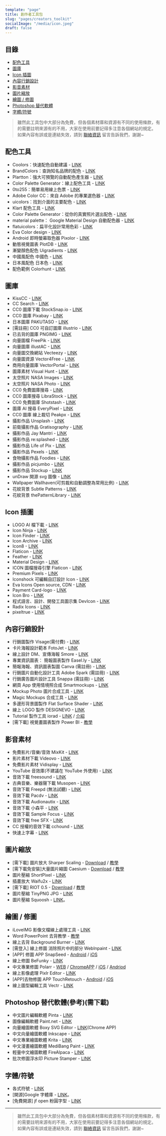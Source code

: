 ```yaml
---
template: "page"
title: 創作者工具包
slug: "pages/creators_toolkit"
socialImage: "/media/icon.jpeg"
draft: false
---
```


## 目錄

- [配色工具](#配色工具)
- [圖庫](#圖庫)
- [Icon 插圖](#icon插圖)
- [內容行銷設計](#內容行銷設計)
- [影音素材](#影音素材)
- [圖片縮放](#圖片縮放)
- [繪圖 / 修圖](#繪圖--修圖)
- [Photoshop 替代軟體](#photoshop替代軟體參考需下載)
- [字體/符號](#字體符號)

> 雖然此工具包中大部分為免費，但各個素材庫和資源有不同的使用條款，有的需要註明來源有的不用，大家在使用前要記得多注意各個網站的規定。\
> 如果內容有誤或是連結失效，請到 [聯絡資訊](/pages/contacts) 留言告訴我們，謝謝~

## 配色工具

- Coolors：快速配色自動建議 - [LINK](https://coolors.co/)
- BrandColors：查詢知名品牌的配色 - [LINK](https://brandcolors.net/)
- Plartton：強大可預覽的自動配色產生器 - [LINK](https://paletton.com/)
- Color Palette Generator：線上配色工具 - [LINK](https://palettegenerator.colorion.co/)
- 0to255：簡單易用線上色票 - [LINK](https://www.0to255.com/)
- Adobe Color CC：來自 Adobe 的專業選色器 - [LINK](https://color.adobe.com/zh/create/color-wheel/)
- uicolors：找到介面的主要配色 - [LINK](https://getuicolors.com/)
- Klart 配色工具 - [LINK](https://klart.co/colors/)
- Color Palette Generator：從你的真實照片選出配色 - [LINK](https://www.degraeve.com/color-palette/index.php)
- material palette： Google Material Design 自動配色器 - [LINK](https://www.materialpalette.com/)
- flatuicolors：扁平化設計常用色彩 - [LINK](https://flatuicolors.com/)
- Eva Color design - [LINK](https://colors.eva.design/)
- Android 即時螢幕取色器 Pixolor - [LINK](https://www.playpcesor.com/2015/10/android-pixolor.html)
- 動態視覺圖表 PlotDB - [LINK](https://plotdb.com/)
- 漸變顏色配色 Uigradients - [LINK](https://uigradients.com/#ServQuick)
- 中國風配色 中國色 - [LINK](https://zhongguose.com/)
- 日本風配色 日本色 - [LINK](https://nipponcolors.com/)
- 配色範例 Colorhunt - [LINK](https://www.colorhunt.co/)

## 圖庫

- KissCC - [LINK](https://www.kisscc0.com/)
- CC Search - [LINK](https://search.creativecommons.org/)
- CC0 圖庫下載 StockSnap.io - [LINK](https://stocksnap.io/)
- CC0 圖庫 Pixabay - [LINK](https://pixabay.com/)
- 日本圖庫 PAKUTASO - [LINK](https://www.pakutaso.com/)
- \[需註冊] CC0 可自訂圖庫 illustrio - [LINK](https://illustrio.com/)
- 已去背的圖庫 PNGIMG - [LINK](https://pngimg.com/)
- 向量圖檔 FreePik - [LINK](https://www.freepik.com/)
- 向量圖庫 illustAC - [LINK](https://en.ac-illust.com/)
- 向量圖交換網站 Vecteezy - [LINK](https://www.vecteezy.com/)
- 向量圖資源 Vector4Free - [LINK](https://vector4free.com/)
- 商用向量圖庫 VectorPortal - [LINK](https://www.vectorportal.com/)
- 圖庫素材 Visual Hunt - [LINK](https://visualhunt.com/)
- 太空照片 NASA Images - [LINK](https://nasaimages.lunaimaging.com/)
- 太空照片 NASA Photo - [LINK](https://images.nasa.gov/#/)
- CC0 免費圖庫搜尋 - [LINK](https://cc0.wfublog.com/)
- CC0 圖庫搜尋 LibraStock - [LINK](https://librestock.com/)
- CC0 免費圖庫 Shotstash - [LINK](https://shotstash.com/)
- 圖庫 AI 搜尋 EveryPixel - [LINK](https://everypixel.com/)
- CC0 圖庫 線上裁切 Peakpx - [LINK](https://www.peakpx.com/)
- 攝影作品 Unsplash - [LINK](https://unsplash.com/)
- 前衛攝影作品 Gratisography - [LINK](https://www.gratisography.com/)
- 攝影作品 Jay Mantri - [LINK](https://jaymantri.com/)
- 攝影作品 re:splashed - [LINK](https://www.resplashed.com/)
- 攝影作品 Life of Pix - [LINK](https://www.lifeofpix.com/)
- 攝影作品 Pexels - [LINK](https://www.pexels.com/)
- 食物攝影作品 Foodies - [LINK](https://foodiesfeed.com/)
- 攝影作品 picjumbo - [LINK](https://picjumbo.com/)
- 攝影作品 Stockup - [LINK](https://www.sitebuilderreport.com/stock-up)
- unDraw 開源 svg 圖像 - [LINK](https://undraw.co/illustrations)
- Wallpaper Wallhaven(可剪裁和自動調整為常用比例) - [LINK](https://alpha.wallhaven.cc/)
- 花紋背景 Subtle Patterns - [LINK](https://subtlepatterns.com/)
- 花紋背景 thePatternLibrary - [LINK](https://thepatternlibrary.com/)

## Icon 插圖

- LOGO AI 檔下載 - [LINK](https://www.logodust.com/)
- Icon Ninja - [LINK](https://www.iconninja.com/)
- Icon Finder - [LINK](https://www.iconfinder.com/)
- Icon Archive - [LINK](https://www.iconarchive.com/)
- Icon8 - [LINK](https://icons8.com/)
- Flaticon - [LINK](https://flaticons.net/)
- Feather - [LINK](https://feathericons.com/)
- Material Design - [LINK](https://design.google.com/icons/)
- ICON 圖檔搜尋引擎 Flaticon - [LINK](https://www.flaticon.com/)
- Premium Pixels - [LINK](https://www.premiumpixels.com/page/1/?s=icon)
- Iconshock 可編輯自訂設計 Icon - [LINK](https://www.iconshock.com/)
- Eva Icons Open source, CDN - [LINK](https://akveo.github.io/eva-icons/#/)
- Payment Card-logo - [LINK](https://card-logo.com/)
- Icon Bro - [LINK](https://www.iconbros.com/)
- 程式語言、設計、開發工具圖示集 DevIcon - [LINK](https://konpa.github.io/devicon/)
- Radix Icons - [LINK](https://icons.modulz.app/)
- pixeltrue - [LINK](https://www.pixeltrue.com/illustrations)

## 內容行銷設計

- 行銷圖製作 Visage(需付費) - [LINK](https://visage.co/)
- 卡片海報設計範本 FotoJet - [LINK](https://www.fotojet.com/)
- 線上設計 DM、宣傳海報 Smore - [LINK](https://www.smore.com/)
- 專業資訊圖表： 簡報圖表製作 Easel.ly - [LINK](https://easel.ly/)
- 簡報海報、資訊圖表製圖 Canva (需註冊) - [LINK](https://www.canva.com/)
- 行銷圖片自動化設計工具 Adobe Spark (需註冊) - [LINK](https://spark.adobe.com/)
- 行銷廣告圖片設計工具 Snappa (需註冊) - [LINK](https://snappa.io/)
- 網頁 App 使用情境照合成 Smartmockups - [LINK](https://smartmockups.com/)
- Mockup Photo 圖片合成工具 - [LINK](https://mockup.photos/)
- Magic Mockups 合成工具 - [LINK](https://magicmockups.com/)
- 多邊形背景圖製作 Flat Surface Shader - [LINK](https://matthew.wagerfield.com/flat-surface-shader/)
- 線上 LOGO 製作 DESIGNEVO - [LINK](https://www.designevo.com/tw/)
- Tutorial 製作工具 iorad - [LINK](https://www.iorad.com/) / [介紹](https://www.playpcesor.com/2017/12/iorad.html)
- \[需下載] 視覺畫圖表製作 Power BI - [教學](https://buzzorange.com/techorange/2017/06/15/excel-power-bi/)

## 影音素材

- 免費影片/音樂/音效 MixKit - [LINK](https://mixkit.co/)
- 影片素材下載 Videovo - [LINK](https://www.videvo.net/)
- 免費影片素材 Vidisplay - [LINK](https://www.vidsplay.com/)
- YouTube 音效庫(不建議在 YouTube 外使用) - [LINK](https://www.youtube.com/audiolibrary)
- 音效下載 freesound - [LINK](https://www.freesound.org/browse/tags/music/)
- 古典音樂、樂器聲下載 Musopen - [LINK](https://musopen.org/)
- 音效下載 Freepd (無法試聽) - [LINK](https://freepd.com/)
- 音效下載 Pacdv - [LINK](https://www.pacdv.com/sounds/index.html)
- 音效下載 Audionautix - [LINK](https://audionautix.com/)
- 音效下載 小森平 - [LINK](https://taira-komori.jpn.org/freesoundtw.html)
- 音效下載 Sample Focus - [LINK](https://samplefocus.com/)
- 音效下載 free SFX - [LINK](https://freesfx.co.uk/)
- CC 授權的音效下載 cchound - [LINK](https://cchound.com/)
- 快速上字幕 - [LINK](https://www.soft4fun.net/software/multimedia/arctime-make-subtile.htm)

## 圖片縮放

- \[需下載] 圖片放大 Sharper Scaling - [Download](http://a-sharper-scaling.com/) / [教學](https://www.playpcesor.com/2016/10/sharper-scaling-photoshop.html)
- \[需下載免安裝]大量圖片縮圖 Caesium - [Download](https://www.fosshub.com/Caesium-Image-Compressor.html) / [教學](https://www.playpcesor.com/2016/02/Caesium-Image-Compressor.html)
- 圖片壓縮 ShortPixel - [LINK](https://shortpixel.com/online-image-compression)
- 插畫放大 Waifu2x - [LINK](http://waifu2x.udp.jp/)
- \[需下載] RIOT 0.5 - [Download](https://luci.criosweb.ro/riot/download/) / [教學](https://www.playpcesor.com/2013/09/riot-05.html)
- 圖片壓縮 TinyPNG JPG - [LINK](https://tinypng.com/)
- 圖片壓縮 Squoosh - [LINK](https://squoosh.app/)。

## 繪圖 / 修圖

- iLoveIMG 影像文檔線上處理工具 - [LINK](https://www.iloveimg.com/zh_tw)
- Word PowerPoint 去背教學 - [教學](https://www.playpcesor.com/2016/06/word-powerpoint-remove-background.html)
- 線上去背 Background Burner - [LINK](https://burner.bonanza.com/)
- \[需登入] 線上修圖 消除照片中的部分 WebInpaint - [LINK](https://www.webinpaint.com/)
- \[APP] 修圖 APP SnapSeed - [Android](https://play.google.com/store/apps/details?id=com.niksoftware.snapseed&hl=zh_TW) / [iOS](https://itunes.apple.com/us/app/snapseed/id439438619?mt=8)
- 線上修圖 BeFunky - [LINK](https://www.befunky.com/)
- 中文專業修圖 Polarr - [WEB](https://v3.polarr.co/) / [ChromeAPP](https://chrome.google.com/webstore/detail/polarr-photo-editor-3/djonnbgfieijldcieafgjcnhmpcfpmgg) / [iOS](https://apps.apple.com/tw/app/polarr-photo-editor/id988173374) / [Andriod](https://play.google.com/store/apps/details?id=photo.editor.polarr)
- 線上影像處理 Pixlr Editor - [LINK](https://pixlr.com/editor/)
- \[APP]去物修圖 APP TouchRetouch - [Android](https://play.google.com/store/apps/details?id=com.advasoft.touchretouch&hl=zh_TW) / [iOS](https://itunes.apple.com/tw/app/touchretouch/id373311252?mt=8)
- 線上圖型編輯工具 Vectr - [LINK](https://vectr.com/)

## Photoshop 替代軟體(參考)(需下載)

- 中文圖片編輯軟體 Pinta - [LINK](https://pinta-project.com/pintaproject/pinta/)
- 圖像編輯軟體 Paint.net - [LINK](https://www.getpaint.net/)
- 向量繪圖軟體 Boxy SVG Editor - [LINK](https://chrome.google.com/webstore/detail/boxy-svg/gaoogdonmngmdlbinmiclicjpbjhgomg)(Chrome APP)
- 中文向量繪圖軟體 Inkscape - [LINK](https://inkscape.org/en/)
- 中文專業繪圖軟體 Krita - [LINK](https://krita.org/en/download/krita-desktop/)
- 中文漫畫繪圖軟體 MediBang Paint - [LINK](https://medibangpaint.com/zh_TW/)
- 輕量中文繪圖軟體 FireAlpaca - [LINK](https://firealpaca.com/tw)
- 批次修圖浮水印 Picture Stamper - [LINK](https://amin-ahmadi.com/picture-stamper/)

## 字體/符號

- 各式符號 - [LINK](https://copychar.cc/)
- \[開源]Google 字體庫 - [LINK](https://fonts.google.com/)。
- \[免費開源] jf open 粉圓字型 - [LINK](https://justfont.com/huninn/)

---

> 雖然此工具包中大部分為免費，但各個素材庫和資源有不同的使用條款，有的需要註明來源有的不用，大家在使用前要記得多注意各個網站的規定。\
> 如果內容有誤或是連結失效，請到 [聯絡資訊](/pages/contacts) 留言告訴我們，謝謝~
